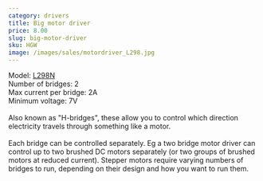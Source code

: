 ```yaml
---
category: drivers
title: Big motor driver
price: 8.00
slug: big-motor-driver
sku: HGW
image: /images/sales/motordriver_L298.jpg
---
```

Model: <a href="https://www.sparkfun.com/datasheets/Robotics/L298_H_Bridge.pdf">L298N</a>
<br>Number of bridges: 2
<br>Max current per bridge: 2A
<br>Minimum voltage: 7V
<br>
<br>Also known as "H-bridges", these allow you to control which direction electricity travels through something like a motor.
<br><br>Each bridge can be controlled separately. Eg a two bridge motor driver can control up to two brushed DC motors separately (or two groups of brushed motors at reduced current). Stepper motors require varying numbers of bridges to run, depending on their design and how you want to run them.

